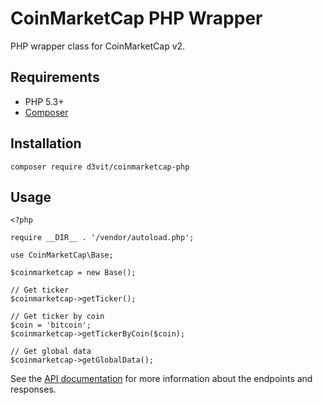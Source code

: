 # CoinMarketCap PHP Wrapper

PHP wrapper class for CoinMarketCap v2.

## Requirements

* PHP 5.3+
* [Composer](https://getcomposer.org/)

## Installation

`composer require d3vit/coinmarketcap-php`

## Usage

```
<?php

require __DIR__ . '/vendor/autoload.php';

use CoinMarketCap\Base;

$coinmarketcap = new Base();

// Get ticker
$coinmarketcap->getTicker();

// Get ticker by coin
$coin = 'bitcoin';
$coinmarketcap->getTickerByCoin($coin);

// Get global data
$coinmarketcap->getGlobalData();
```

See the [API documentation](https://coinmarketcap.com/api/) for more information about the endpoints and responses.
